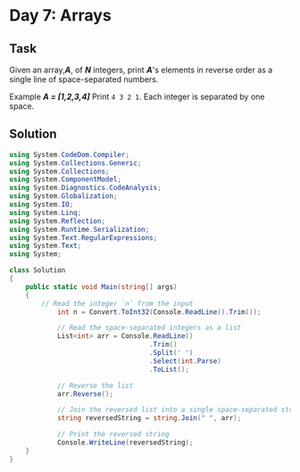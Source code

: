 ﻿# Day 7: Arrays

## Task

Given an array,**_A_**, of **_N_** integers, print **_A_**'s elements in reverse order as a single line of space-separated numbers.

Example
**_A = [1,2,3,4]_**
Print `4 3 2 1`. Each integer is separated by one space.

## Solution

```csharp
using System.CodeDom.Compiler;
using System.Collections.Generic;
using System.Collections;
using System.ComponentModel;
using System.Diagnostics.CodeAnalysis;
using System.Globalization;
using System.IO;
using System.Linq;
using System.Reflection;
using System.Runtime.Serialization;
using System.Text.RegularExpressions;
using System.Text;
using System;

class Solution
{
    public static void Main(string[] args)
    {
        // Read the integer `n` from the input
            int n = Convert.ToInt32(Console.ReadLine().Trim());

            // Read the space-separated integers as a list
            List<int> arr = Console.ReadLine()
                                   .Trim()
                                   .Split(' ')
                                   .Select(int.Parse)
                                   .ToList();

            // Reverse the list
            arr.Reverse();

            // Join the reversed list into a single space-separated string
            string reversedString = string.Join(" ", arr);

            // Print the reversed string
            Console.WriteLine(reversedString);
    }
}
```
